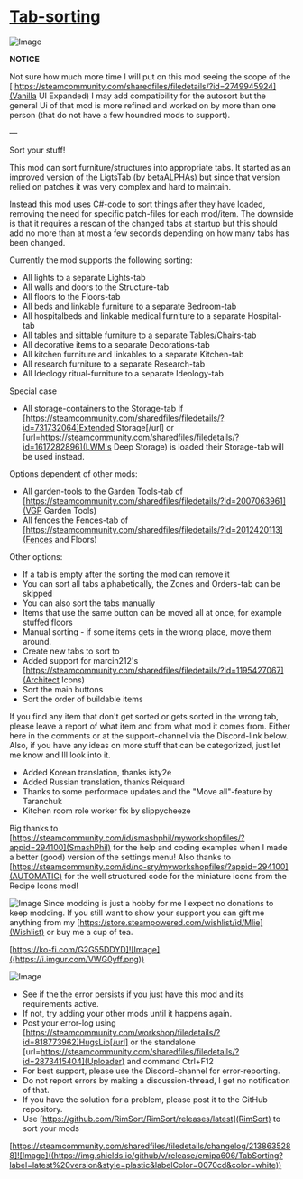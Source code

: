 # [Tab-sorting](https://steamcommunity.com/sharedfiles/filedetails/?id=2138635288)

![Image](https://i.imgur.com/iCj5o7O.png)

**NOTICE**

Not sure how much more time I will put on this mod seeing the scope of the [ https://steamcommunity.com/sharedfiles/filedetails/?id=2749945924](Vanilla UI Expanded)
I may add compatibility for the autosort but the general Ui of that mod is more refined and worked on by more than one person (that do not have a few houndred mods to support). 

—

Sort your stuff!
  
This mod can sort furniture/structures into appropriate tabs.
It started as an improved version of the LigtsTab (by betaALPHAs) but since that version relied on patches it was very complex and hard to maintain.

Instead this mod uses C#-code to sort things after they have loaded, removing the need for specific patch-files for each mod/item. The downside is that it requires a rescan of the changed tabs at startup but this should add no more than at most a few seconds depending on how many tabs has been changed.

Currently the mod supports the following sorting:

- All lights to a separate Lights-tab
- All walls and doors to the Structure-tab
- All floors to the Floors-tab
- All beds and linkable furniture to a separate Bedroom-tab
- All hospitalbeds and linkable medical furniture to a separate Hospital-tab
- All tables and sittable furniture to a separate Tables/Chairs-tab
- All decorative items to a separate Decorations-tab
- All kitchen furniture and linkables to a separate Kitchen-tab
- All research furniture to a separate Research-tab
- All Ideology ritual-furniture to a separate Ideology-tab

Special case
- All storage-containers to the Storage-tab
  If [https://steamcommunity.com/sharedfiles/filedetails/?id=731732064]Extended Storage[/url] or [url=https://steamcommunity.com/sharedfiles/filedetails/?id=1617282896](LWM's Deep Storage) is loaded their Storage-tab will be used instead.
  
Options dependent of other mods:
- All garden-tools to the Garden Tools-tab of [https://steamcommunity.com/sharedfiles/filedetails/?id=2007063961](VGP Garden Tools)
- All fences the Fences-tab of [https://steamcommunity.com/sharedfiles/filedetails/?id=2012420113](Fences and Floors)
  
Other options:
- If a tab is empty after the sorting the mod can remove it
- You can sort all tabs alphabetically, the Zones and Orders-tab can be skipped
- You can also sort the tabs manually
- Items that use the same button can be moved all at once, for example stuffed floors
- Manual sorting - if some items gets in the wrong place, move them around.
- Create new tabs to sort to
- Added support for marcin212's [https://steamcommunity.com/sharedfiles/filedetails/?id=1195427067](Architect Icons)
- Sort the main buttons
- Sort the order of buildable items

If you find any item that don't get sorted or gets sorted in the wrong tab, please leave a report of what item and from what mod it comes from. Either here in the comments or at the support-channel via the Discord-link below.
Also, if you have any ideas on more stuff that can be categorized, just let me know and Ill look into it.

- Added Korean translation, thanks isty2e 
- Added Russian translation, thanks Reiquard
- Thanks to some performace updates and the "Move all"-feature by Taranchuk
- Kitchen room role worker fix by slippycheeze

Big thanks to [https://steamcommunity.com/id/smashphil/myworkshopfiles/?appid=294100](SmashPhil) for the help and coding examples when I made a better (good) version of the settings menu! 
Also thanks to [https://steamcommunity.com/id/no-sry/myworkshopfiles/?appid=294100](AUTOMATIC) for the well structured code for the miniature icons from the Recipe Icons mod!

![Image](https://i.imgur.com/Ds0rBAD.png)
Since modding is just a hobby for me I expect no donations to keep modding. If you still want to show your support you can gift me anything from my [https://store.steampowered.com/wishlist/id/Mlie](Wishlist) or buy me a cup of tea.

[https://ko-fi.com/G2G55DDYD]![Image]((https://i.imgur.com/VWG0yff.png))

![Image](https://i.imgur.com/5xwDG6H.png)


-  See if the the error persists if you just have this mod and its requirements active.
-  If not, try adding your other mods until it happens again.
-  Post your error-log using [https://steamcommunity.com/workshop/filedetails/?id=818773962]HugsLib[/url] or the standalone [url=https://steamcommunity.com/sharedfiles/filedetails/?id=2873415404](Uploader) and command Ctrl+F12
-  For best support, please use the Discord-channel for error-reporting.
-  Do not report errors by making a discussion-thread, I get no notification of that.
-  If you have the solution for a problem, please post it to the GitHub repository.
-  Use [https://github.com/RimSort/RimSort/releases/latest](RimSort) to sort your mods



[https://steamcommunity.com/sharedfiles/filedetails/changelog/2138635288]![Image]((https://img.shields.io/github/v/release/emipa606/TabSorting?label=latest%20version&style=plastic&labelColor=0070cd&color=white))
